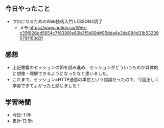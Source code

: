 ## 今日やったこと
- プロになるためのWeb技術入門 LESSON4読了
  - メモ:https://www.notion.so/Web-c35f826dd5654c7f83991e60b3f5d89d#95dda4e3de084d31b532390781163d3f

## 感想
- 上記書籍のセッションの節を読み進め、セッションがどういうものか具体的に想像・理解できるようになったなと思いました。
- これまで、セッション=HTTP通信の単位という認識だったので、今回正しく学習できてよかったと感じました！

## 学習時間
- 今日: 1.0h
- 累計:13.5h
